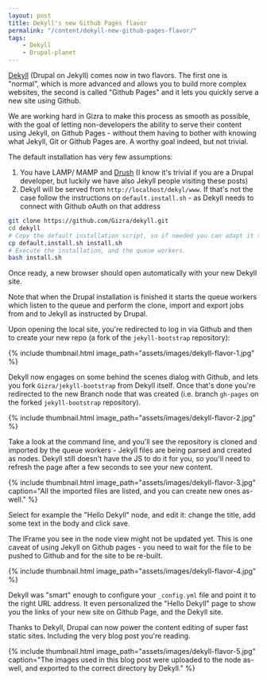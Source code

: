 ```yaml
---
layout: post
title: Dekyll's new Github Pages flavor
permalink: "/content/dekyll-new-github-pages-flavor/"
tags:
    - Dekyll
    - Drupal-planet
---
```



[Dekyll](http://www.gizra.com/content/dekyll-drupal-on-jekyll/) (Drupal on Jekyll) comes now in two flavors. The first one is "normal", which is more advanced and allows you to build more complex websites, the second is called "Github Pages" and it lets you quickly serve a new site using Github.

We are working hard in Gizra to make this process as smooth as possible, with the goal of letting non-developers the ability to serve their content using Jekyll, on Github Pages - without them having to bother with knowing what Jekyll, Git or Github Pages are. A worthy goal indeed, but not trivial.

<!-- more -->

The default installation has very few assumptions:

1. You have LAMP/ MAMP and [Drush](https://drupal.org/project/drush) (I know it's trivial if you are a Drupal developer, but luckily we have also Jekyll people visiting these posts)
1. Dekyll will be served from ``http://localhost/dekyl/www``. If that's not the case follow the instructions on ``default.install.sh`` - as Dekyll needs to connect with Github oAuth on that address

```bash
git clone https://github.com/Gizra/dekyll.git
cd dekyll
# Copy the default installation script, so if needed you can adapt it to your needs.
cp default.install.sh install.sh
# Execute the installation, and the queue workers.
bash install.sh
```

Once ready, a new browser should open automatically with your new Dekyll site.

Note that when the Drupal installation is finished it starts the queue workers which listen to the queue and perform the clone, import and export jobs from and to Jekyll as instructed by Drupal.

Upon opening the local site, you're redirected to log in via Github and then to create your new repo (a fork of the ``jekyll-bootstrap`` repository):

{% include thumbnail.html  image_path="assets/images/dekyll-flavor-1.jpg" %}

Dekyll now engages on some behind the scenes dialog with Github, and lets you fork ``Gizra/jekyll-bootstrap`` from Dekyll itself. Once that's done you're redirected to the new Branch node that was created (i.e. branch ``gh-pages`` on the forked ``jekyll-bootstrap`` repository).

{% include thumbnail.html  image_path="assets/images/dekyll-flavor-2.jpg" %}

Take a look at the command line, and you'll see the repository is cloned and imported by the queue workers - Jekyll files are being parsed and created as nodes. Dekyll still doesn't have the JS to do it for you, so you'll need to refresh the page after a few seconds to see your new content.

{% include thumbnail.html  image_path="assets/images/dekyll-flavor-3.jpg" caption="All the imported files are listed, and you can create new ones as-well." %}

Select for example the "Hello Dekyll" node, and edit it: change the title, add some text in the body and click save.

The IFrame you see in the node view might not be updated yet. This is one caveat of using Jekyll on Github pages - you need to wait for the file to be pushed to Github and for the site to be re-built.

{% include thumbnail.html  image_path="assets/images/dekyll-flavor-4.jpg" %}

Dekyll was "smart" enough to configure your ``_config.yml`` file and point it to the right URL address. It even personalized the "Hello Dekyll" page to show you the links of your new site on Github Page, and the Dekyll site.

Thanks to Dekyll, Drupal can now power the content editing of super fast static sites. Including the very blog post you're reading.

{% include thumbnail.html  image_path="assets/images/dekyll-flavor-5.jpg" caption="The images used in this blog post were uploaded to the node as-well, and exported to the correct directory by Dekyll." %}
